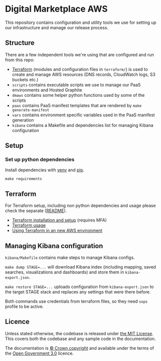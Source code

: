 # Digital Marketplace AWS

This repository contains configuration and utility tools we use for setting up our infrastructure
and manage our release process.

## Structure

There are a few independent tools we're using that are configured and run from this repo:

* [Terraform](https://www.terraform.io/) (modules and configuration files in `terraform/`) is used
  to create and manage AWS resources (DNS records, CloudWatch logs, S3 buckets etc.)
* `scripts` contains executable scripts we use to manage our PaaS environments and Hosted Graphite
* `dmaws` contains some helper python functions used by some of the scripts
* `paas` contains PaaS manifest templates that are rendered by `make generate-manifest`
* `vars` contains environment specific variables used in the PaaS manifest generation
* `kibana` contains a Makefile and dependencies list for managing Kibana configuration

## Setup

### Set up python dependencies
Install dependencies with [venv](https://docs.python.org/3.6/library/venv.html)
and [pip](https://pip.pypa.io/en/latest/installing.html).

```
make requirements
```

## Terraform

For Terraform setup, including non python dependencies and usage please check the separate ([README](terraform/README.md)).

- [Terraform installation and setup](terraform/README.md#requirements) (requires MFA)
- [Terraform usage](terraform/README.md#make-targets)
- [Using Terraform in an new AWS environment](terraform/README.md#requirements-in-a-new-aws-environment)

## Managing Kibana configuration

`kibana/Makefile` contains make steps to manage Kibana configs.

`make dump STAGE=...` will download Kibana index (including mapping, saved searches, visualizations
and dashboards) and store them in `kibana-export.json`.

`make restore STAGE=...` uploads configuration from `kibana-export.json` to the target STAGE stack
and replaces any settings that were there before.

Both commands use credentials from terraform files, so they need `sops` profile to be active.

## Licence

Unless stated otherwise, the codebase is released under [the MIT License][mit].
This covers both the codebase and any sample code in the documentation.

The documentation is [&copy; Crown copyright][copyright] and available under the terms
of the [Open Government 3.0][ogl] licence.

[mit]: LICENCE
[copyright]: http://www.nationalarchives.gov.uk/information-management/re-using-public-sector-information/uk-government-licensing-framework/crown-copyright/
[ogl]: http://www.nationalarchives.gov.uk/doc/open-government-licence/version/3/
